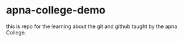# apna-college-demo
this is repo for the learning about the git and github taught by the apna College.
